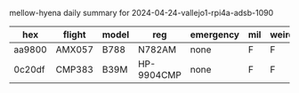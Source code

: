 mellow-hyena daily summary for 2024-04-24-vallejo1-rpi4a-adsb-1090

|hex|flight|model|reg|emergency|mil|weirdo|
|--|--|--|--|--|--|--|
|aa9800|AMX057|B788|N782AM|none|F|F|
|0c20df|CMP383|B39M|HP-9904CMP|none|F|F|
